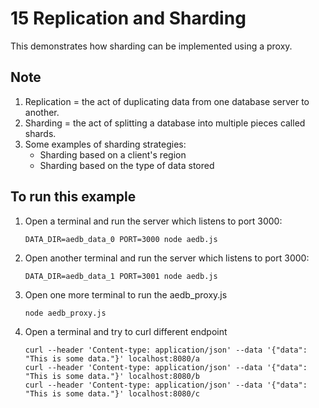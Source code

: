 # 15 Replication and Sharding
This demonstrates how sharding can be implemented using a proxy.

## Note
1. Replication = the act of duplicating data from one database server to another.
2. Sharding = the act of splitting a database into multiple pieces called shards.
3. Some examples of sharding strategies:
    - Sharding based on a client's region
    - Sharding based on the type of data stored

## To run this example
1. Open a terminal and run the server which listens to port 3000:
    ```
    DATA_DIR=aedb_data_0 PORT=3000 node aedb.js
    ```

2. Open another terminal and run the server which listens to port 3000:
    ```
    DATA_DIR=aedb_data_1 PORT=3001 node aedb.js
    ```

3. Open one more terminal to run the aedb_proxy.js
    ```
    node aedb_proxy.js
    ```

4. Open a terminal and try to curl different endpoint
    ```
    curl --header 'Content-type: application/json' --data '{"data": "This is some data."}' localhost:8080/a
    curl --header 'Content-type: application/json' --data '{"data": "This is some data."}' localhost:8080/b
    curl --header 'Content-type: application/json' --data '{"data": "This is some data."}' localhost:8080/c
    ```